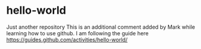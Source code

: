 # hello-world
Just another repository
This is an additional comment added by Mark while learning how to use github.
I am following the guide here https://guides.github.com/activities/hello-world/
